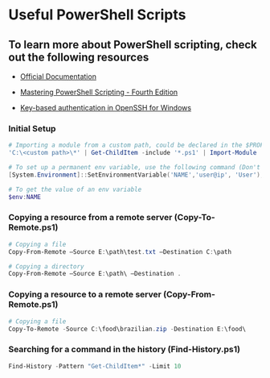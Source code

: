# Useful PowerShell Scripts

## To learn more about PowerShell scripting, check out the following resources

- [Official Documentation](https://docs.microsoft.com/en-us/powershell/)

- [Mastering PowerShell Scripting - Fourth Edition](https://www.packtpub.com/product/mastering-powershell-scripting-fourth-edition/9781789536668)

- [Key-based authentication in OpenSSH for Windows](https://docs.microsoft.com/en-us/windows-server/administration/openssh/openssh_keymanagement)

### Initial Setup

```powershell
# Importing a module from a custom path, could be declared in the $PROFILE file
'C:\<custom path>\*' | Get-ChildItem -include '*.ps1' | Import-Module

# To set up a permanent env variable, use the following command (Don't ever use this for passwords)
[System.Environment]::SetEnvironmentVariable('NAME','user@ip', 'User');

# To get the value of an env variable
$env:NAME
```

### Copying a resource from a remote server (Copy-To-Remote.ps1)

```powershell
# Copying a file
Copy-From-Remote –Source E:\path\test.txt –Destination C:\path

# Copying a directory
Copy-From-Remote –Source E:\path\ –Destination .
```

### Copying a resource to a remote server (Copy-From-Remote.ps1)

```powershell
# Copying a file
Copy-To-Remote -Source C:\food\brazilian.zip -Destination E:\food\
```

### Searching for a command in the history (Find-History.ps1)

```powershell
Find-History -Pattern "Get-ChildItem*" -Limit 10
```
